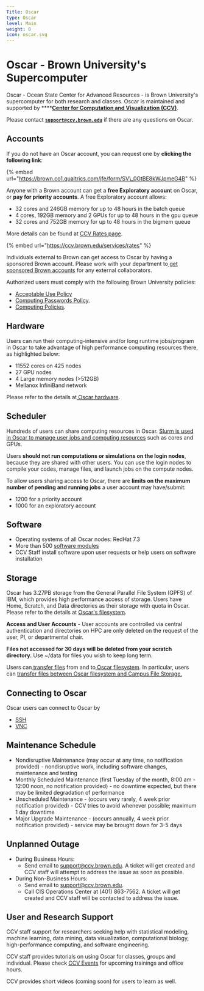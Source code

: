```yaml
---
Title: Oscar
type: Oscar
level: Main
weight: 0
icon: oscar.svg
---
```


# Oscar - Brown University's Supercomputer

Oscar - Ocean State Center for Advanced Resources - is Brown University's supercomputer for both research and classes. Oscar is maintained and supported by ****[**Center for Computation and Visualization \(CCV\)**](https://ccv.brown.edu/). 

Please contact [**`support@ccv.brown.edu`**](mailto:support@ccv.brown.edu) if there are any questions on Oscar.

## Accounts

 If you do not have an Oscar account, you can request one by **clicking the following link**:

{% embed url="https://brown.co1.qualtrics.com/jfe/form/SV\_0GtBE8kWJpmeG4B" %}

Anyone with a Brown account can get a **free Exploratory accoun**t on Oscar, or **pay for priority accounts**. A free Exploratory account allows:

* 32 cores and 246GB memory for up to 48 hours in the batch queue
* 4 cores, 192GB memory and 2 GPUs for up to 48 hours in the gpu queue
* 32 cores and 752GB memory for up to 48 hours in the bigmem queue

More details can be found at [CCV Rates page](https://ccv.brown.edu/services/rates).

{% embed url="https://ccv.brown.edu/services/rates" %}

Individuals external to Brown can get access to Oscar by having a sponsored Brown account. Please work with your department to[ get sponsored Brown accounts](https://ithelp.brown.edu/kb/articles/request-a-brown-account-for-an-affiliate) for any external collaborators.

Authorized users must comply with the following Brown University policies:

* [Acceptable Use Policy](https://it.brown.edu/computing-policies/acceptable-use-policy) 
* [Computing Passwords Policy](http://www.brown.edu/information-technology/computing-policies/computing-passwords-policy). 
* [Computing Policies](https://it.brown.edu/computing-policies).

## Hardware

Users can run their computing-intensive and/or long runtime jobs/program in Oscar to take advantage of high performance computing resources there, as highlighted below:

* 11552 cores on 425 nodes
* 27 GPU nodes
* 4 Large memory nodes \(&gt;512GB\)
* Mellanox InfiniBand network

Please refer to the details at[ Oscar hardware](system-overview.md). 

## Scheduler

Hundreds of users can share computing resources in Oscar.  [Slurm is used in Oscar to manage user jobs and computing resources](submitting-jobs/shared-machine.md) such as cores and GPUs.  

Users **should not run computations or simulations on the login nodes**, because they are shared with other users. You can use the login nodes to compile your codes, manage files, and launch jobs on the compute nodes.

To allow users sharing access to Oscar, there are **limits on the maximum number of pending and running jobs** a user account may have/submit:

* 1200 for a priority account
* 1000 for an exploratory account

## Software

* Operating systems of all Oscar nodes: RedHat 7.3
* More than 500 [software modules](software/modules.md)
* CCV Staff install software upon user requests or help users on software installation

## Storage

Oscar has 3.27PB storage from the General Parallel File System \(GPFS\) of IBM, which provides high performance access of storage. Users have Home, Scratch, and Data directories as their storage with quota  in Oscar. Please refer to the details at [Oscar's filesystem](managing-files/filesystem.md).

**Access and User Accounts** - User accounts are controlled via central authentication and directories on HPC are only deleted on the request of the user, PI, or departmental chair.

**Files not accessed for 30 days will be deleted from your scratch directory.** Use ~/data for files you wish to keep long term.

Users can[ transfer files](managing-files/filetransfer.md) from and to[ Oscar filesystem](managing-files/filesystem.md). In particular, users can [transfer files between Oscar filesystem and Campus File Storage.](managing-files/filetransfer-isilon.md) 

## Connecting to Oscar

Oscar users can connect to Oscar by

* [SSH](connecting-to-oscar/ssh/)
* [VNC](connecting-to-oscar/vnc.md)

## Maintenance Schedule

* Nondisruptive Maintenance \(may occur at any time, no notification provided\) - nondisruptive work, including software changes, maintenance and testing
* Monthly Scheduled Maintenance \(first Tuesday of the month, 8:00 am - 12:00 noon, no notification provided\) - no downtime expected, but there may be limited degradation of performance
* Unscheduled Maintenance - \(occurs very rarely, 4 week prior notification provided\) - CCV tries to avoid whenever possible; maximum 1 day downtime
* Major Upgrade Maintenance - \(occurs annually, 4 week prior notification provided\) - service may be brought down for 3-5 days

## Unplanned Outage

* During Business Hours:
  * Send email to [support@ccv.brown.edu](mailto:support@ccv.brown.edu). A ticket will get created and CCV staff will attempt to address the issue as soon as possible.
* During Non-Business Hours:
  * Send email to [support@ccv.brown.edu](mailto:support@ccv.brown.edu).
  * Call CIS Operations Center at \(401\) 863-7562. A ticket will get created and CCV staff will be contacted to address the issue.



## User and Research Support

CCV staff support for researchers seeking help with statistical modeling, machine learning, data mining, data visualization, computational biology, high-performance computing, and software engineering.

CCV staff provides tutorials on using Oscar for classes, groups and individual. Please check [CCV Events](https://events.brown.edu/ccv/all) for upcoming trainings and office hours.

CCV provides short videos \(coming soon\) for users to learn as well.

## 

